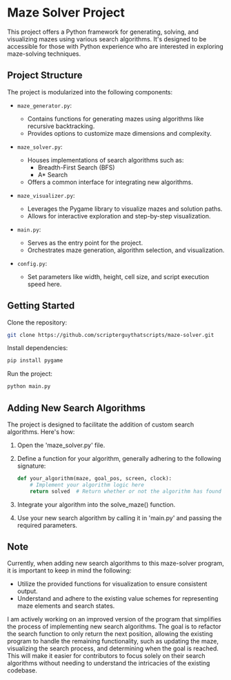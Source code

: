 # Maze Solver Project

This project offers a Python framework for generating, solving, and visualizing mazes using various search algorithms. It's designed to be accessible for those with Python experience who are interested in exploring maze-solving techniques.

## Project Structure

The project is modularized into the following components:

- `maze_generator.py`:
  - Contains functions for generating mazes using algorithms like recursive backtracking.
  - Provides options to customize maze dimensions and complexity.

- `maze_solver.py`:
  - Houses implementations of search algorithms such as:
    - Breadth-First Search (BFS)
    - A* Search
  - Offers a common interface for integrating new algorithms.

- `maze_visualizer.py`:
  - Leverages the Pygame library to visualize mazes and solution paths.
  - Allows for interactive exploration and step-by-step visualization.

- `main.py`:
  - Serves as the entry point for the project.
  - Orchestrates maze generation, algorithm selection, and visualization.

- `config.py`:
   - Set parameters like width, height, cell size, and script execution speed here.
## Getting Started

Clone the repository:

```bash
git clone https://github.com/scripterguythatscripts/maze-solver.git
```

Install dependencies:

```bash
pip install pygame
```

Run the project:

```bash
python main.py
```

## Adding New Search Algorithms

The project is designed to facilitate the addition of custom search algorithms. Here's how:

1. Open the 'maze_solver.py' file.
2. Define a function for your algorithm, generally adhering to the following signature:

    ```python
    def your_algorithm(maze, goal_pos, screen, clock):
        # Implement your algorithm logic here
        return solved  # Return whether or not the algorithm has found an exit
    ```

3. Integrate your algorithm into the solve_maze() function.
4. Use your new search algorithm by calling it in 'main.py' and passing the required parameters.

## Note

Currently, when adding new search algorithms to this maze-solver program, it is important to keep in mind the following:

- Utilize the provided functions for visualization to ensure consistent output.
- Understand and adhere to the existing value schemes for representing maze elements and search states.

I am actively working on an improved version of the program that simplifies the process of implementing new search algorithms. The goal is to refactor the search function to only return the next position, allowing the existing program to handle the remaining functionality, such as updating the maze, visualizing the search process, and determining when the goal is reached. This will make it easier for contributors to focus solely on their search algorithms without needing to understand the intricacies of the existing codebase.
